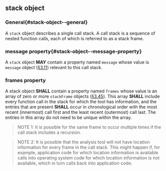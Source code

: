 ## stack object

### General{#stack-object--general}

A `stack` object describes a single call stack. A call stack is a sequence of nested function calls, each of which is referred to as a stack frame.

### message property{#stack-object--message-property}

A `stack` object **MAY** contain a property named `message` whose value is `message` object ([§3.11](#message-object)) relevant to this call stack.

### frames property

A stack object **SHALL** contain a property named `frames` whose value is an array of zero or more `stackFrame` objects ([§3.45](#stackframe-object)). This array **SHALL** include every function call in the stack for which the tool has information, and the entries that are present **SHALL** occur in chronological order with the most recent (innermost) call first and the least recent (outermost) call last. The entries in this array do not need to be unique within the array.

> NOTE 1: It is possible for the same frame to occur multiple times if the call stack includes a recursion.

> NOTE 2: It is possible that the analysis tool will not have location information for every frame in the call stack. This might happen if, for example, application code for which location information is available calls into operating system code for which location information is not available, which in turn calls back into application code.
